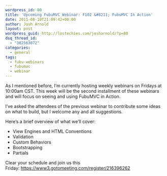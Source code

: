 ```yaml
---
wordpress_id: 80
title: 'Upcoming FubuMVC Webinar: F102 &#8211; FubuMVC In Action'
date: 2011-08-10T21:09:42+00:00
author: Josh Arnold
layout: post
wordpress_guid: http://lostechies.com/josharnold/?p=80
dsq_thread_id:
  - "382563072"
categories:
  - general
tags:
  - fubu-webinars
  - fubumvc
  - webinar
---
```

As I mentioned before, I&#8217;m currently hosting weekly webinars on Fridays at 10:00am CST. This week will be the second installment of these webinars and will focus on seeing and using FubuMVC in Action.

I&#8217;ve asked the attendees of the previous webinar to contribute some ideas on what to build, but I welcome any and all suggestions.

Here&#8217;s a brief overview of what we&#8217;ll cover:

  * View Engines and HTML Conventions
  * Validation
  * Custom Behaviors
  * Bootstrapping
  * Partials

Clear your schedule and join us this Friday: <https://www3.gotomeeting.com/register/216396262>

&nbsp;
